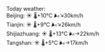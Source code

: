 Today weather:  
Beijing: ☀️ 🌡️+10°C 🌬️↘30km/h  
Tianjin: ☀️ 🌡️+9°C 🌬️↘26km/h  
Shijiazhuang: ☀️ 🌡️+13°C 🌬️→22km/h  
Tangshan: ☀️ 🌡️+5°C 🌬️→17km/h  
